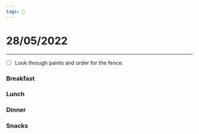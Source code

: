 ```yaml
---
tags: 📆
---
```


# 28/05/2022
---

- [ ] Look through paints and order for the fence.


### Breakfast


### Lunch


### Dinner


### Snacks



